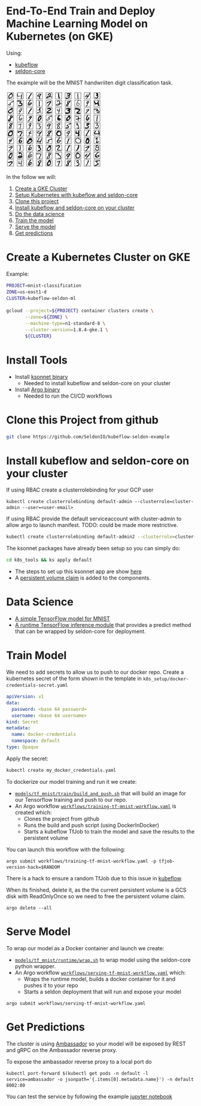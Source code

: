 # End-To-End Train and Deploy Machine Learning Model on Kubernetes (on GKE)

Using:

 * [kubeflow](https://github.com/kubeflow/kubeflow)
 * [seldon-core](https://github.com/SeldonIO/seldon-core)
 
The example will be the MNIST handwriiten digit classification task.

![MNIST](notebooks/mnist.png "MNIST Digits")


In the follow we will:

 1. [Create a GKE Cluster](#create-a-kubernetes-cluster-on-gke) 
 1. [Setup Kubernetes with kubeflow and seldon-core](#install-tools)
 1. [Clone this project](#clone-this-project-from-github)
 1. [Install kubeflow and seldon-core on your cluster](#install-kubeflow-and-seldon-core-on-your-cluster)
 1. [Do the data science](#data-science)
 1. [Train the model](#train-model)
 1. [Serve the model](#serve-model)
 1. [Get predictions](#get-predictions)

# Create a Kubernetes Cluster on GKE

Example: 

```bash
PROJECT=mnist-classification
ZONE=us-east1-d
CLUSTER=kubeflow-seldon-ml

gcloud --project=${PROJECT} container clusters create \
       --zone=${ZONE} \
       --machine-type=n1-standard-8 \
       --cluster-version=1.8.4-gke.1 \
       ${CLUSTER}
```



# Install Tools

  * Install [ksonnet binary](https://github.com/ksonnet/ksonnet/releases)
    * Needed to install kubeflow and seldon-core on your cluster
  * Install [Argo binary](https://github.com/argoproj/argo/blob/master/demo.md)
    * Needed to run the CI/CD workflows



# Clone this Project from github

```bash
git clone https://github.com/SeldonIO/kubeflow-seldon-example
```




# Install kubeflow and seldon-core on your cluster

If using RBAC create a clusterrolebinding for your GCP user

```
kubectl create clusterrolebinding default-admin --clusterrole=cluster-admin --user=<user-email>
```

If using RBAC provide the default serviceaccount with cluster-admin to allow argo to launch manifest. TODO: could be made more restrictive.

```bash
kubectl create clusterrolebinding default-admin2 --clusterrole=cluster-admin --serviceaccount=default:default
```

The ksonnet packages have already been setup so you can simply do:

```bash
cd k8s_tools && ks apply default
```

  * The steps to set up this ksonnet app are show [here](scripts/setup_k8s_tools.sh)
  * A [persistent volume claim](https://github.com/SeldonIO/seldon-core) is added to the components.


# Data Science

 * [A simple TensorFlow model for MNIST](models/tf_mnist/train/create_model.py)
 * [A runtime TensorFlow inference module](models/tf_mnist/runtime/DeepMnist.py) that provides a predict method that can be wrapped by seldon-core for deployment.

# Train Model

We need to add secrets to allow us to push to our docker repo. Create a kubernetes secret of the form shown in the template in ```k8s_setup/docker-credentials-secret.yaml```

```yaml
apiVersion: v1
data:
  password: <base 64 password>
  username: <base 64 username>
kind: Secret
metadata:
  name: docker-credentials
  namespace: default
type: Opaque
```

Apply the secret:

```bash
kubectl create my_docker_credentials.yaml
```

To dockerize our model training and run it we create:

  * [```models/tf_mnist/train/build_and_push.sh```](models/tf_mnist/train/build_and_push.sh) that will build an image for our Tensorflow training and push to our repo.
  * An Argo workflow [```workflows/training-tf-mnist-workflow.yaml```](workflows/training-tf-mnist-workflow.yaml) is created which:
    * Clones the project from github
    * Runs the build and push script (using DockerInDocker)
    * Starts a kubeflow TfJob to train the model and save the results to the persistent volume

You can launch this workflow with the following:

```
argo submit workflows/training-tf-mnist-workflow.yaml -p tfjob-version-hack=$RANDOM
```

There is a hack to ensure a random TfJob due to this issue in [kubeflow](https://github.com/tensorflow/k8s/issues/322).

When its finished, delete it, as the the current persistent volume is a GCS disk with ReadOnlyOnce so we need to free the persistent volume claim.

```
argo delete --all
```

# Serve Model

To wrap our model as a Docker container and launch we create:

 * [```models/tf_mnist/runtime/wrap.sh```](models/tf_mnist/runtime/wrap.sh) to wrap model using the seldon-core python wrapper.
 * An Argo workflow [```workflows/serving-tf-mnist-workflow.yaml```](workflows/serving-tf-mnist-workflow.yaml) which:
    * Wraps the runtime model, builds a docker container for it and pushes it to your repo
    * Starts a seldon deployment that will run and expose your model

```
argo submit workflows/serving-tf-mnist-workflow.yaml
```


# Get Predictions

The cluster is using [Ambassador](https://www.getambassador.io/) so your model will be exposed by REST and gRPC on the Ambassador reverse proxy.

To expose the ambassador reverse proxy to a local port do

```
kubectl port-forward $(kubectl get pods -n default -l service=ambassador -o jsonpath='{.items[0].metadata.name}') -n default 8002:80
```

You can test the service by following the example [jupyter notebook](notebooks/example.ipynb)

